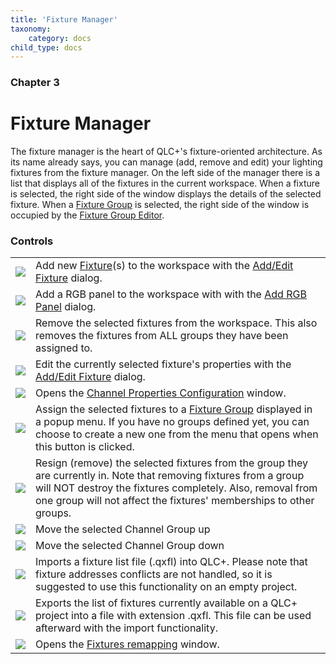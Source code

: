 ```yaml
---
title: 'Fixture Manager'
taxonomy:
    category: docs
child_type: docs
---
```


### Chapter 3

# Fixture Manager
The fixture manager is the heart of QLC+'s fixture-oriented architecture. As its name already says, you can manage (add, remove and edit) your lighting fixtures from the fixture manager. On the left side of the manager there is a list that displays all of the fixtures in the current workspace. When a fixture is selected, the right side of the window displays the details of the selected fixture. When a [Fixture Group](/basics/glossary-and-concepts#fixture-group) is selected, the right side of the window is occupied by the [Fixture Group Editor](fixture-group-editor).

### Controls

|     |     |
| --- | --- |
| ![](/basics/edit_add.png) | Add new [Fixture](/basics/glossary-and-concepts#fixtures)(s) to the workspace with the [Add/Edit Fixture](add-edit-fixtures) dialog. |
| ![](/basics/rgbpanel.png) | Add a RGB panel to the workspace with with the [Add RGB Panel](add-rgb-panel) dialog. |
| ![](/basics/edit_remove.png) | Remove the selected fixtures from the workspace. This also removes the fixtures from ALL groups they have been assigned to. |
| ![](/basics/configure.png) | Edit the currently selected fixture's properties with the [Add/Edit Fixture](add-edit-fixtures) dialog. |
| ![](/basics/fade.png) | Opens the [Channel Properties Configuration](channel-properties) window. |
| ![](/basics/group.png) | Assign the selected fixtures to a [Fixture Group](/basics/glossary-and-concepts#fixture-group) displayed in a popup menu. If you have no groups defined yet, you can choose to create a new one from the menu that opens when this button is clicked. |
| ![](/basics/ungroup.png) | Resign (remove) the selected fixtures from the group they are currently in. Note that removing fixtures from a group will NOT destroy the fixtures completely. Also, removal from one group will not affect the fixtures' memberships to other groups. |
| ![](/basics/up.png) | Move the selected Channel Group up |
| ![](/basics/down.png) | Move the selected Channel Group down |
| ![](/basics/fileimport.png) | Imports a fixture list file (.qxfl) into QLC+. Please note that fixture addresses conflicts are not handled, so it is suggested to use this functionality on an empty project. |
| ![](/basics/fileexport.png) | Exports the list of fixtures currently available on a QLC+ project into a file with extension .qxfl. This file can be used afterward with the import functionality. |
| ![](/basics/remap.png) | Opens the [Fixtures remapping](fixture-remapping) window. |
